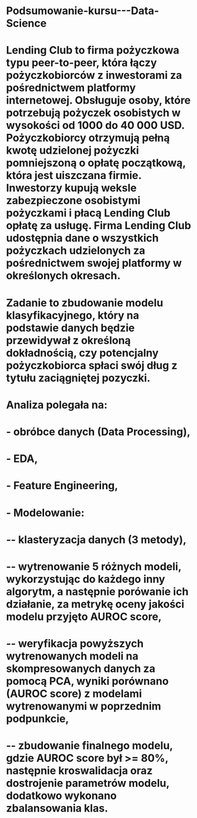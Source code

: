 # Podsumowanie-kursu---Data-Science
# Lending Club to firma pożyczkowa typu peer-to-peer, która łączy pożyczkobiorców z inwestorami za pośrednictwem platformy internetowej. Obsługuje osoby, które potrzebują pożyczek osobistych w wysokości od 1000 do 40 000 USD. Pożyczkobiorcy otrzymują pełną kwotę udzielonej pożyczki pomniejszoną o opłatę początkową, która jest uiszczana firmie. Inwestorzy kupują weksle zabezpieczone osobistymi pożyczkami i płacą Lending Club opłatę za usługę. Firma Lending Club udostępnia dane o wszystkich pożyczkach udzielonych za pośrednictwem swojej platformy w określonych okresach.
# Zadanie to zbudowanie modelu klasyfikacyjnego, który na podstawie  danych będzie przewidywał z określoną dokładnością, czy potencjalny pożyczkobiorca spłaci swój dług z tytułu zaciągniętej pozyczki. 
# Analiza polegała na:
# - obróbce danych (Data Processing),
# - EDA,
# - Feature Engineering,
# - Modelowanie:
# -- klasteryzacja danych (3 metody),
# -- wytrenowanie 5 różnych modeli, wykorzystując do każdego inny algorytm, a następnie porówanie ich działanie, za metrykę oceny jakości modelu przyjęto AUROC score,
# -- weryfikacja powyższych wytrenowanych modeli na skompresowanych danych za pomocą PCA, wyniki porównano (AUROC score) z modelami wytrenowanymi w poprzednim podpunkcie,
# -- zbudowanie finalnego modelu, gdzie AUROC score był >= 80%, następnie kroswalidacja oraz dostrojenie parametrów modelu, dodatkowo wykonano zbalansowania klas.
